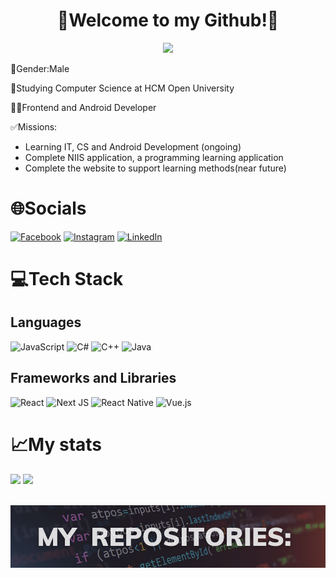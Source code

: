 <div align="center">
    <h1>👋Welcome to my Github!👋</h1>
    <img src='https://quotes-github-readme.vercel.app/api?type=horizontal&theme=nord'/>
</div>

<div>
    <p>🧑Gender:Male</p>
    <p>🎒Studying Computer Science at HCM Open University</p>
    <p>🧑‍💻Frontend and Android Developer</p>
    <p>✅Missions:</p>
    <ul>
        <li>Learning IT, CS and Android Development (ongoing)</li>
        <li>Complete NIIS application, a programming learning application</li>
        <li>Complete the website to support learning methods(near future)</li>
    </ul>
</div>

# 🌐Socials
[![Facebook](https://img.shields.io/badge/Facebook-%231877F2.svg?logo=Facebook&logoColor=white)](https://facebook.com/thien070904) [![Instagram](https://img.shields.io/badge/Instagram-%23E4405F.svg?logo=Instagram&logoColor=white)](https://www.instagram.com/thien_070904/) [![LinkedIn](https://img.shields.io/badge/LinkedIn-%230077B5.svg?logo=linkedin&logoColor=white)](https://linkedin.com/in/) 

# 💻Tech Stack
## Languages
![JavaScript](https://img.shields.io/badge/javascript-%23323330.svg?style=for-the-badge&logo=javascript&logoColor=%23F7DF1E) ![C#](https://img.shields.io/badge/c%23-%23239120.svg?style=for-the-badge&logo=c-sharp&logoColor=white) ![C++](https://img.shields.io/badge/c++-%2300599C.svg?style=for-the-badge&logo=c%2B%2B&logoColor=white) ![Java](https://img.shields.io/badge/java-FFFFFF?style=for-the-badge&logo=java&logoColor=red) 
## Frameworks and Libraries
 ![React](https://img.shields.io/badge/react-%2320232a.svg?style=for-the-badge&logo=react&logoColor=%2361DAFB) ![Next JS](https://img.shields.io/badge/Next-black?style=for-the-badge&logo=next.js&logoColor=white) ![React Native](https://img.shields.io/badge/react_native-%2320232a.svg?style=for-the-badge&logo=react&logoColor=%2361DAFB) ![Vue.js](https://img.shields.io/badge/vuejs-%2335495e.svg?style=for-the-badge&logo=vuedotjs&logoColor=%234FC08D)
# 📈My stats

<div>
    <img src='https://github-readme-stats.vercel.app/api?username=thien0709&include_all_commits=true&show_icons=true&theme=tokyonight' height="175em" />
    <img src="https://github-readme-stats.vercel.app/api/top-langs/?username=thien0709&layout=compact&theme=tokyonight" height="175em" />
</div>

<br/>


![Image](projects.png "project")
